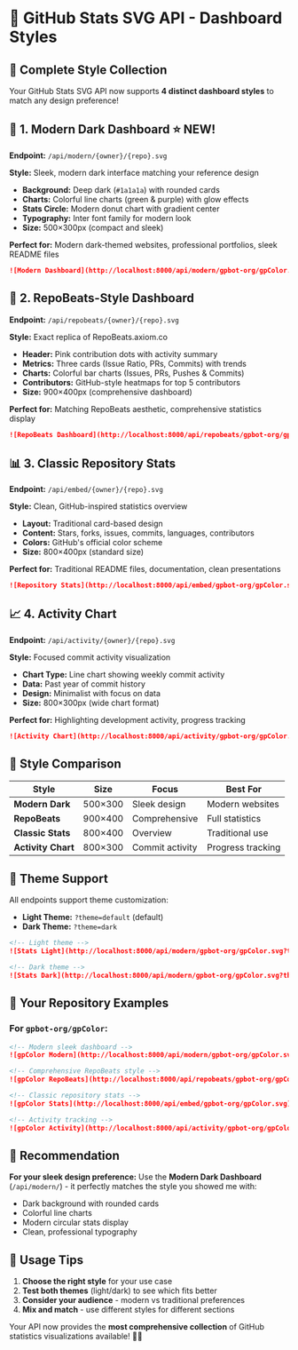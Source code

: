 # 🎨 GitHub Stats SVG API - Dashboard Styles

## 🌟 **Complete Style Collection**

Your GitHub Stats SVG API now supports **4 distinct dashboard styles** to match any design preference!

## 🌙 **1. Modern Dark Dashboard** ⭐ NEW!

**Endpoint:** `/api/modern/{owner}/{repo}.svg`

**Style:** Sleek, modern dark interface matching your reference design
- **Background:** Deep dark (`#1a1a1a`) with rounded cards
- **Charts:** Colorful line charts (green & purple) with glow effects
- **Stats Circle:** Modern donut chart with gradient center
- **Typography:** Inter font family for modern look
- **Size:** 500×300px (compact and sleek)

**Perfect for:** Modern dark-themed websites, professional portfolios, sleek README files

```markdown
![Modern Dashboard](http://localhost:8000/api/modern/gpbot-org/gpColor.svg)
```

## 🎨 **2. RepoBeats-Style Dashboard**

**Endpoint:** `/api/repobeats/{owner}/{repo}.svg`

**Style:** Exact replica of RepoBeats.axiom.co
- **Header:** Pink contribution dots with activity summary
- **Metrics:** Three cards (Issue Ratio, PRs, Commits) with trends
- **Charts:** Colorful bar charts (Issues, PRs, Pushes & Commits)
- **Contributors:** GitHub-style heatmaps for top 5 contributors
- **Size:** 900×400px (comprehensive dashboard)

**Perfect for:** Matching RepoBeats aesthetic, comprehensive statistics display

```markdown
![RepoBeats Dashboard](http://localhost:8000/api/repobeats/gpbot-org/gpColor.svg)
```

## 📊 **3. Classic Repository Stats**

**Endpoint:** `/api/embed/{owner}/{repo}.svg`

**Style:** Clean, GitHub-inspired statistics overview
- **Layout:** Traditional card-based design
- **Content:** Stars, forks, issues, commits, languages, contributors
- **Colors:** GitHub's official color scheme
- **Size:** 800×400px (standard size)

**Perfect for:** Traditional README files, documentation, clean presentations

```markdown
![Repository Stats](http://localhost:8000/api/embed/gpbot-org/gpColor.svg)
```

## 📈 **4. Activity Chart**

**Endpoint:** `/api/activity/{owner}/{repo}.svg`

**Style:** Focused commit activity visualization
- **Chart Type:** Line chart showing weekly commit activity
- **Data:** Past year of commit history
- **Design:** Minimalist with focus on data
- **Size:** 800×300px (wide chart format)

**Perfect for:** Highlighting development activity, progress tracking

```markdown
![Activity Chart](http://localhost:8000/api/activity/gpbot-org/gpColor.svg)
```

## 🎯 **Style Comparison**

| Style | Size | Focus | Best For |
|-------|------|-------|----------|
| **Modern Dark** | 500×300 | Sleek design | Modern websites |
| **RepoBeats** | 900×400 | Comprehensive | Full statistics |
| **Classic Stats** | 800×400 | Overview | Traditional use |
| **Activity Chart** | 800×300 | Commit activity | Progress tracking |

## 🎨 **Theme Support**

All endpoints support theme customization:
- **Light Theme:** `?theme=default` (default)
- **Dark Theme:** `?theme=dark`

```markdown
<!-- Light theme -->
![Stats Light](http://localhost:8000/api/modern/gpbot-org/gpColor.svg?theme=default)

<!-- Dark theme -->
![Stats Dark](http://localhost:8000/api/modern/gpbot-org/gpColor.svg?theme=dark)
```

## 🚀 **Your Repository Examples**

### For `gpbot-org/gpColor`:

```markdown
<!-- Modern sleek dashboard -->
![gpColor Modern](http://localhost:8000/api/modern/gpbot-org/gpColor.svg)

<!-- Comprehensive RepoBeats style -->
![gpColor RepoBeats](http://localhost:8000/api/repobeats/gpbot-org/gpColor.svg)

<!-- Classic repository stats -->
![gpColor Stats](http://localhost:8000/api/embed/gpbot-org/gpColor.svg)

<!-- Activity tracking -->
![gpColor Activity](http://localhost:8000/api/activity/gpbot-org/gpColor.svg)
```

## 🎯 **Recommendation**

**For your sleek design preference:** Use the **Modern Dark Dashboard** (`/api/modern/`) - it perfectly matches the style you showed me with:
- Dark background with rounded cards
- Colorful line charts
- Modern circular stats display
- Clean, professional typography

## 🔧 **Usage Tips**

1. **Choose the right style** for your use case
2. **Test both themes** (light/dark) to see which fits better
3. **Consider your audience** - modern vs traditional preferences
4. **Mix and match** - use different styles for different sections

Your API now provides the **most comprehensive collection** of GitHub statistics visualizations available! 🎨✨
